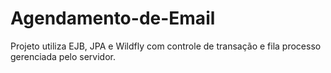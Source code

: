 # Agendamento-de-Email

Projeto utiliza EJB, JPA e Wildfly com controle de transação e fila processo gerenciada pelo servidor.
